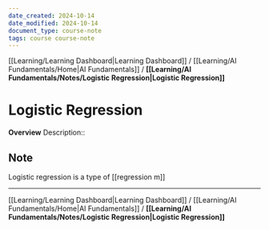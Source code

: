 ```yaml
---
date_created: 2024-10-14
date_modified: 2024-10-14
document_type: course-note
tags: course course-note
---
```

[[Learning/Learning Dashboard|Learning Dashboard]] / [[Learning/AI Fundamentals/Home|AI Fundamentals]] / **[[Learning/AI Fundamentals/Notes/Logistic Regression|Logistic Regression]]**
# Logistic Regression
**Overview**
Description:: 

## Note

Logistic regression is a type of [[regression m]]

---
[[Learning/Learning Dashboard|Learning Dashboard]] / [[Learning/AI Fundamentals/Home|AI Fundamentals]] / **[[Learning/AI Fundamentals/Notes/Logistic Regression|Logistic Regression]]**